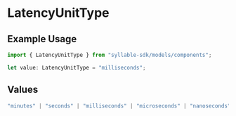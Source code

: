# LatencyUnitType

## Example Usage

```typescript
import { LatencyUnitType } from "syllable-sdk/models/components";

let value: LatencyUnitType = "milliseconds";
```

## Values

```typescript
"minutes" | "seconds" | "milliseconds" | "microseconds" | "nanoseconds"
```